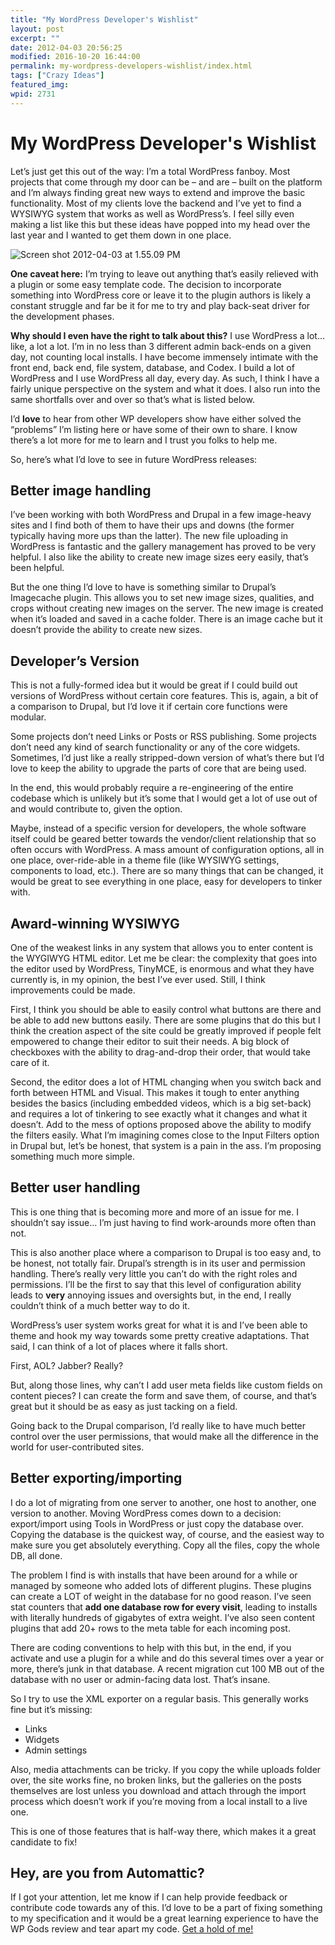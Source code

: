 ```yaml
---
title: "My WordPress Developer's Wishlist"
layout: post
excerpt: ""
date: 2012-04-03 20:56:25
modified: 2016-10-20 16:44:00
permalink: my-wordpress-developers-wishlist/index.html
tags: ["Crazy Ideas"]
featured_img: 
wpid: 2731
---
```


# My WordPress Developer's Wishlist

Let’s just get this out of the way: I’m a total WordPress fanboy. Most projects that come through my door can be – and are – built on the platform and I’m always finding great new ways to extend and improve the basic functionality. Most of my clients love the backend and I’ve yet to find a WYSIWYG system that works as well as WordPress’s. I feel silly even making a list like this but these ideas have popped into my head over the last year and I wanted to get them down in one place.

![](/_images/2012/04/Screen-shot-2012-04-03-at-1.55.09-PM-e1333486558248.png "Screen shot 2012-04-03 at 1.55.09 PM")

**One caveat here:** I’m trying to leave out anything that’s easily relieved with a plugin or some easy template code. The decision to incorporate something into WordPress core or leave it to the plugin authors is likely a constant struggle and far be it for me to try and play back-seat driver for the development phases.

**Why should I even have the right to talk about this?** I use WordPress a lot… like, a lot a lot. I’m in no less than 3 different admin back-ends on a given day, not counting local installs. I have become immensely intimate with the front end, back end, file system, database, and Codex. I build a lot of WordPress and I use WordPress all day, every day. As such, I think I have a fairly unique perspective on the system and what it does. I also run into the same shortfalls over and over so that’s what is listed below.

I’d **love** to hear from other WP developers show have either solved the “problems” I’m listing here or have some of their own to share. I know there’s a lot more for me to learn and I trust you folks to help me.

So, here’s what I’d love to see in future WordPress releases:

Better image handling
---------------------

I’ve been working with both WordPress and Drupal in a few image-heavy sites and I find both of them to have their ups and downs (the former typically having more ups than the latter). The new file uploading in WordPress is fantastic and the gallery management has proved to be very helpful. I also like the ability to create new image sizes eery easily, that’s been helpful.

But the one thing I’d love to have is something similar to Drupal’s Imagecache plugin. This allows you to set new image sizes, qualities, and crops without creating new images on the server. The new image is created when it’s loaded and saved in a cache folder. There is an image cache but it doesn’t provide the ability to create new sizes.

Developer’s Version
-------------------

This is not a fully-formed idea but it would be great if I could build out versions of WordPress without certain core features. This is, again, a bit of a comparison to Drupal, but I’d love it if certain core functions were modular.

Some projects don’t need Links or Posts or RSS publishing. Some projects don’t need any kind of search functionality or any of the core widgets. Sometimes, I’d just like a really stripped-down version of what’s there but I’d love to keep the ability to upgrade the parts of core that are being used.

In the end, this would probably require a re-engineering of the entire codebase which is unlikely but it’s some that I would get a lot of use out of and would contribute to, given the option.

Maybe, instead of a specific version for developers, the whole software itself could be geared better towards the vendor/client relationship that so often occurs with WordPress. A mass amount of configuration options, all in one place, over-ride-able in a theme file (like WYSIWYG settings, components to load, etc.). There are so many things that can be changed, it would be great to see everything in one place, easy for developers to tinker with.

Award-winning WYSIWYG
---------------------

One of the weakest links in any system that allows you to enter content is the WYGIWYG HTML editor. Let me be clear: the complexity that goes into the editor used by WordPress, TinyMCE, is enormous and what they have currently is, in my opinion, the best I’ve ever used. Still, I think improvements could be made.

First, I think you should be able to easily control what buttons are there and be able to add new buttons easily. There are some plugins that do this but I think the creation aspect of the site could be greatly improved if people felt empowered to change their editor to suit their needs. A big block of checkboxes with the ability to drag-and-drop their order, that would take care of it.

Second, the editor does a lot of HTML changing when you switch back and forth between HTML and Visual. This makes it tough to enter anything besides the basics (including embedded videos, which is a big set-back) and requires a lot of tinkering to see exactly what it changes and what it doesn’t. Add to the mess of options proposed above the ability to modify the filters easily. What I’m imagining comes close to the Input Filters option in Drupal but, let’s be honest, that system is a pain in the ass. I’m proposing something much more simple.

Better user handling
--------------------

This is one thing that is becoming more and more of an issue for me. I shouldn’t say issue… I’m just having to find work-arounds more often than not.

This is also another place where a comparison to Drupal is too easy and, to be honest, not totally fair. Drupal’s strength is in its user and permission handling. There’s really very little you can’t do with the right roles and permissions. I’ll be the first to say that this level of configuration ability leads to **very** annoying issues and oversights but, in the end, I really couldn’t think of a much better way to do it.

WordPress’s user system works great for what it is and I’ve been able to theme and hook my way towards some pretty creative adaptations. That said, I can think of a lot of places where it falls short.

First, AOL? Jabber? Really?

But, along those lines, why can’t I add user meta fields like custom fields on content pieces? I can create the form and save them, of course, and that’s great but it should be as easy as just tacking on a field.

Going back to the Drupal comparison, I’d really like to have much better control over the user permissions, that would make all the difference in the world for user-contributed sites.

Better exporting/importing
--------------------------

I do a lot of migrating from one server to another, one host to another, one version to another. Moving WordPress comes down to a decision: export/import using Tools in WordPress or just copy the database over. Copying the database is the quickest way, of course, and the easiest way to make sure you get absolutely everything. Copy all the files, copy the whole DB, all done.

The problem I find is with installs that have been around for a while or managed by someone who added lots of different plugins. These plugins can create a LOT of weight in the database for no good reason. I’ve seen stat counters that **add one database row for every visit**, leading to installs with literally hundreds of gigabytes of extra weight. I’ve also seen content plugins that add 20+ rows to the meta table for each incoming post.

There are coding conventions to help with this but, in the end, if you activate and use a plugin for a while and do this several times over a year or more, there’s junk in that database. A recent migration cut 100 MB out of the database with no user or admin-facing data lost. That’s insane.

So I try to use the XML exporter on a regular basis. This generally works fine but it’s missing:

- Links
- Widgets
- Admin settings

Also, media attachments can be tricky. If you copy the while uploads folder over, the site works fine, no broken links, but the galleries on the posts themselves are lost unless you download and attach through the import process which doesn’t work if you’re moving from a local install to a live one.

This is one of those features that is half-way there, which makes it a great candidate to fix!

Hey, are you from Automattic?
-----------------------------

If I got your attention, let me know if I can help provide feedback or contribute code towards any of this. I’d love to be a part of fixing something to my specification and it would be a great learning experience to have the WP Gods review and tear apart my code. [Get a hold of me!](/contact)
